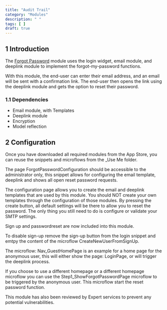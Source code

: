 ```yaml
---
title: "Audit Trail"
category: "Modules"
description: " "
tags: [ ]
draft: true
---
```


## 1 Introduction

The [Forgot Password](https://appstore.home.mendix.com/link/app/1296/) module uses the login widget, email module, and deeplink module to implement the forgot-my-password functions. 

With this module, the end-user can enter their email address, and an email will be sent with a confirmation link. The end-user then opens the link using the deeplink module and gets the option to reset their password. 

### 1.1 Dependencies

* Email module, with Templates
* Deeplink module
* Encryption
* Model reflection

## 2 Configuration

Once you have downloaded all required modules from the App Store, you can reuse the snippets and microflows from the _Use Me folder.

The page ForgotPasswordConfiguration should be accessible to the administrator only, this snippet allows for configuring the email template, deeplink and shows all open reset password requests.

The configuration page allows you to create the email and deeplink templates that are used by this module. You should NOT create your own templates through the configuration of those modules. By pressing the create button, all default settings will be there to allow you to reset the password. The only thing you still need to do is configure or validate your SMTP settings. 

Sign up and passwordreset are now included into this module.

To disable sign-up remove the sign-up button from the login snippet and emtpy the content of the microflow CreateNewUserFromSignUp.

The microflow: Nav_GuestHomePage is an example for a home page for the anonymous user, this will either show the page:  LoginPage,  or will trigger the deeplink process.

If you choose to use a different homepage or a different homepage microflow you can use the Step1_ShowForgotPasswordPage microflow to be triggered by the anonymous user. This microflow start the reset password function.

This module has also been reviewed by Expert services to prevent any potential vulnerabilities. 
